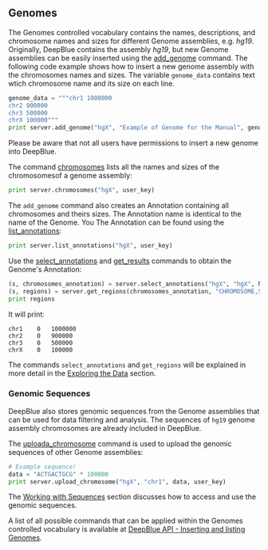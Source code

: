 ## Genomes

The Genomes controlled vocabulary contains the names, descriptions, and chromosome names and sizes for different Genome assemblies, e.g. *hg19*.
Originally, DeepBlue contains the assembly *hg19*, but new Genome assemblies can be easily inserted using the [add_genome](http://deepblue.mpi-inf.mpg.de/api.html#api-add_genome) command. The following code example shows how to insert a new genome assembly with the chromosomes names and sizes.
The variable ```genome_data``` contains text wtich chromosome name and its size on each line.

```python
genome_data = """chr1 1000000
chr2 900000
chr3 500000
chrX 100000"""
print server.add_genome("hgX", "Example of Genome for the Manual", genome_data, user_key)
```

Please be aware that not all users have permissions to insert a new genome into DeepBlue.

The command [chromosomes](http://deepblue.mpi-inf.mpg.de/api.html#api-chromosomes) lists all the names and sizes of the chromosomesof a genome assembly:
```python
print server.chromosomes("hgX", user_key)
```

The ```add_genome``` command also creates an Annotation containing all chromosomes and theirs sizes. The Annotation name is identical to the name of the Genome. You The Annotation can be found using the [list_annotations](http://deepblue.mpi-inf.mpg.de/api.html#api-list_annotations):

```python
print server.list_annotations("hgX", user_key)
```

Use the [select_annotations](http://deepblue.mpi-inf.mpg.de/api.html#api-select_annotations) and [get_results](http://deepblue.mpi-inf.mpg.de/api.html#api-get_regions) commands to obtain the Genome's Annotation:
```python
(s, chromosomes_annotation) = server.select_annotations("hgX", "hgX", None, None, None, user_key)
(s, regions) = server.get_regions(chromosomes_annotation, "CHROMOSOME,START,END", user_key)
print regions
```
It will print:
```
chr1	0	1000000
chr2	0	900000
chr3	0	500000
chrX	0	100000
```

The commands ```select_annotations``` and ```get_regions``` will be explained in more detail in the [Exploring the Data](../03-exploring/03-00-exploring.md) section.

### Genomic Sequences

DeepBlue also stores genomic sequences from the Genome assemblies that can be used for data filtering and analysis. The sequences of ```hg19``` genome assembly chromosomes are already included in DeepBlue.

The [uploada_chromosome](http://deepblue.mpi-inf.mpg.de/api.html#api-upload_chromosome) command is used to upload the genomic sequences of other Genome assemblies:
```python
# Example sequence!
data = "ACTGACTGCG" * 100000
print server.upload_chromosome("hgX", "chr1", data, user_key)
```
The [Working with Sequences](../06-sequences/06-01-obtaining-region-sequences) section discusses how to access and use the genomic sequences.

A list of all possible commands that can be applied within the Genomes controlled vocabulary is available at [DeepBlue API - Inserting and listing Genomes](http://deepblue.mpi-inf.mpg.de/api.html#api-genomes).
